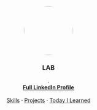 <link rel="stylesheet" href="https://maxcdn.bootstrapcdn.com/bootswatch/3.3.7/journal/bootstrap.min.css">
<link rel="stylesheet" href="https://maxcdn.bootstrapcdn.com/font-awesome/4.7.0/css/font-awesome.min.css">

<p align="center">
  <a href="https://github.com/john20xdoe">
    <img style=" border-radius: 50%;" src="https://media.licdn.com/mpr/mpr/shrinknp_400_400/AAEAAQAAAAAAAAz8AAAAJDA1ZWUzYTRjLTY2ZDktNDgwMi1hYjM0LWRmOTJjNTliNjhmYQ.jpg" width="128" height="128">
  </a>
  <h3 align="center">LAB</h3>
  <p align="center">
.    <br>
    <a href="https://ph.linkedin.com/in/labermejo"><strong>Full LinkedIn Profile</strong></a>
    <br>
    <br>
    <a href="skills/index.md" class="btn btn-primary">Skills</a>
    &middot;
    <a href="projects/index.md" class="btn btn-primary">Projects</a>
    &middot;
    <a href="til/index.md" class="btn btn-primary">Today I Learned</a>
  </p>
</p>
<br>
